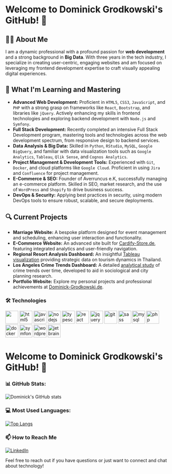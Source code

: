 # Welcome to Dominick Grodkowski's GitHub! 👋

## 👨‍💻 About Me
I am a dynamic professional with a profound passion for **web development** and a strong background in **Big Data**. With three years in the tech industry, I specialize in creating user-centric, engaging websites and am focused on leveraging my frontend development expertise to craft visually appealing digital experiences.

## 🌱 What I'm Learning and Mastering

- **Advanced Web Development:** Proficient in `HTML5`, `CSS3`, `JavaScript`, and `PHP` with a strong grasp on frameworks like `React`, `Bootstrap`, and libraries like `jQuery`. Actively enhancing my skills in frontend technologies and exploring backend development with `Node.js` and `Symfony`.
- **Full Stack Development:** Recently completed an intensive Full Stack Development program, mastering tools and technologies across the web development spectrum, from responsive design to backend services.
- **Data Analysis & Big Data:** Skilled in `Python`, `RStudio`, `MySQL`, `Google BigQuery`, and familiar with data visualization tools such as `Google Analytics`, `Tableau`, `Qlik Sense`, and `Cognos Analytics`.
- **Project Management & Development Tools:** Experienced with `Git`, `Docker`, and cloud platforms like `Google Cloud`. Proficient in using `Jira` and `Confluence` for project management.
- **E-Commerce & SEO:** Founder of Averruncus e.K, successfully managing an e-commerce platform. Skilled in SEO, market research, and the use of `WordPress` and `Shopify` to drive business success.
- **DevOps & Security:** Applying best practices in security, using modern DevOps tools to ensure robust, scalable, and secure deployments.


## 🔍 Current Projects

- **Marriage Website:** A bespoke platform designed for event management and scheduling, enhancing user interaction and functionality.
- **E-Commerce Website:** An advanced site built for [Cardify-Store.de](https://cardify-store.de/), featuring integrated analytics and user-friendly navigation.
- **Regional Resort Analysis Dashboard:** An insightful [Tableau visualization](https://public.tableau.com/app/profile/dominick.grodkowski/viz/RegionalResortAnalysisofThailandUpdatedVersion/RegionalResortAnalysisDashboardofThailand) providing strategic data on tourism dynamics in Thailand.
- **Los Angeles Crime Trends Dashboard:** A detailed [analytical study](https://public.tableau.com/app/profile/dominick.grodkowski/viz/LosAngelesCrimeTrendsOverTime/Dashboard1) of crime trends over time, developed to aid in sociological and city planning research.
- **Portfolio Website:** Explore my personal projects and professional achievements at [Dominick-Grodkowski.de](https://Dominick-Grodkowski.de).

### 🛠 Technologies
<p align="left">
  
  <img src="https://www.vectorlogo.zone/logos/getbootstrap/getbootstrap-icon.svg" width="40" height="40"/> 
  <img src="https://www.vectorlogo.zone/logos/w3_html5/w3_html5-icon.svg" alt="html5" width="40" height="40"/
  <img src="https://www.vectorlogo.zone/logos/w3_css/w3_css-official.svg" alt="css3" width="40" height="40"/> 
  <img src="https://www.vectorlogo.zone/logos/javascript/javascript-icon.svg" alt="javascript" width="40" height="40"/> 
  <img src="https://www.vectorlogo.zone/logos/nodejs/nodejs-icon.svg" alt="nodejs" width="40" height="40"/> 
  <img src="https://www.vectorlogo.zone/logos/typescriptlang/typescriptlang-icon.svg" alt="typescript" width="40" height="40"/>
  <img src="https://www.vectorlogo.zone/logos/reactjs/reactjs-icon.svg" alt="react" width="40" height="40"/>
  <img src="https://www.vectorlogo.zone/logos/jquery/jquery-icon.svg" alt="jquery" width="40" height="40"/>
  <img src="https://www.vectorlogo.zone/logos/git-scm/git-scm-icon.svg" alt="git" width="40" height="40"/>  
  <img src="https://www.vectorlogo.zone/logos/sass-lang/sass-lang-icon.svg" alt="sass" width="40" height="40"/> 
  <img src="https://www.vectorlogo.zone/logos/mysql/mysql-icon.svg" alt="mysql" width="40" height="40"/> 
  <img src="https://www.vectorlogo.zone/logos/php/php-icon.svg" alt="php" width="40" height="40"/> 
  <img src="https://www.vectorlogo.zone/logos/docker/docker-icon.svg" alt="docker" width="40" height="40"/> 
  <img src="https://www.vectorlogo.zone/logos/symfony/symfony-icon.svg" alt="symfony" width="40" height="40"/> 
  <img src="https://www.vectorlogo.zone/logos/wordpress/wordpress-icon.svg" alt="wordpress" width="40" height="40"/> 
  <img src="https://www.vectorlogo.zone/logos/jetbrains/jetbrains-icon.svg" alt="jetbrains" width="40" height="40"/> 
</p>

# Welcome to Dominick Grodkowski's GitHub! 👋



### 📊 GitHub Stats:
![Dominick's GitHub stats](https://github-readme-stats.vercel.app/api?username=dominickgrodkowski&amp;rank_icon=github)

### 💻 Most Used Languages:
[![Top Langs](https://github-readme-stats.vercel.app/api/top-langs/?username=dominickgrodkowski&layout=donut-vertical)](https://github.com/dominickgrodkowski/github-readme-stats)



### 📫 How to Reach Me

[![LinkedIn](https://img.shields.io/badge/LinkedIn-Dominick%20Grodkowski-blue?style=flat-square&logo=linkedin)](https://www.linkedin.com/in/dominick-grodkowski/)


Feel free to reach out if you have questions or just want to connect and chat about technology!

